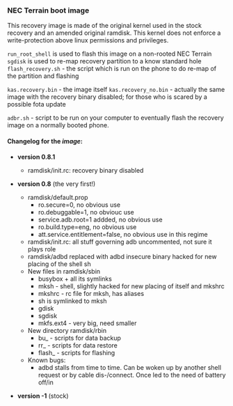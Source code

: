 ### NEC Terrain boot image

This recovery image is made of the original kernel used in the stock recovery and an amended original ramdisk. This kernel does not
enforce a write-protection above linux permissions and privileges.

`run_root_shell` is used to flash this image on a non-rooted NEC Terrain
`sgdisk` is used to re-map recovery partition to a know standard hole
`flash_recovery.sh` - the script which is run on the phone to do re-map of the partition and flashing

`kas.recovery.bin` - the image itself
`kas.recovery_no.bin` - actually the same image with the recovery binary disabled; for those who is scared by a possible fota update

`adbr.sh` - script to be run on your computer to eventually flash the recovery image on a normally booted phone.

#### Changelog for the *image*:

* **version 0.8.1**
  * ramdisk/init.rc: recovery binary disabled

* **version 0.8** (the very first!)
  * ramdisk/default.prop
    * ro.secure=0, no obvious use
    * ro.debuggable=1, no obviouc use
    * service.adb.root=1 addded, no obvious use
    * ro.build.type=eng, no obvious use
    * att.service.entitlement=false, no obvious use in this regime
  * ramdisk/init.rc: all stuff governing adb uncommented, not sure it plays role
  * ramdisk/adbd replaced with adbd insecure binary hacked for new placing of the shell sh
  * New files in ramdisk/sbin
    * busybox + all its symlinks
    * mksh - shell, slightly hacked for new placing of itself and mkshrc
    * mkshrc - rc file for mksh, has aliases
    * sh is symlinked to mksh
    * gdisk
    * sgdisk
    * mkfs.ext4 - very big, need smaller
  * New directory ramdisk/rbin
    * bu_ - scripts for data backup
    * rr_ - scripts for data restore
    * flash_ - scripts for flashing
  * Known bugs:
    * adbd stalls from time to time. Can be woken up by another shell request or by cable dis-/connect. Once led
    to the need of battery off/in

* **version -1** (stock)
